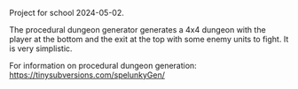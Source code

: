 Project for school 2024-05-02.

The procedural dungeon generator generates a 4x4 dungeon with the player at the bottom and the exit at the top with some enemy units to fight.
It is very simplistic.

For information on procedural dungeon generation:
https://tinysubversions.com/spelunkyGen/
